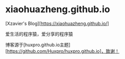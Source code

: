 # xiaohuazheng.github.io

[Xzavier's Blog][https://xiaohuazheng.github.io/]

爱生活的程序猿，爱分享的程序猿

博客源于[huxpro.github.io主题][https://github.com/Huxpro/huxpro.github.io]，致谢！
